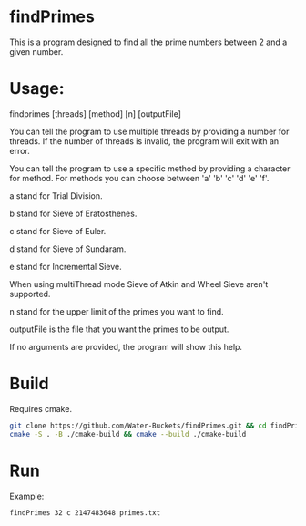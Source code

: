 # findPrimes
This is a program designed to find all the prime numbers between 2 and a given number.

# Usage: 
findprimes [threads] [method] [n] [outputFile]

You can tell the program to use multiple threads by providing a number for threads.
If the number of threads is invalid, the program will exit with an error.

You can tell the program to use a specific method by providing a character for method.
For methods you can choose between 'a' 'b' 'c' 'd' 'e' 'f'.

a stand for Trial Division.

b stand for Sieve of Eratosthenes.

c stand for Sieve of Euler.

d stand for Sieve of Sundaram.

e stand for Incremental Sieve.

When using multiThread mode Sieve of Atkin and Wheel Sieve aren't supported.

n stand for the upper limit of the primes you want to find.

outputFile is the file that you want the primes to be output.

If no arguments are provided, the program will show this help.

# Build
Requires cmake.
````bash
git clone https://github.com/Water-Buckets/findPrimes.git && cd findPrimes
cmake -S . -B ./cmake-build && cmake --build ./cmake-build
````

# Run
Example:
````bash
findPrimes 32 c 2147483648 primes.txt
````
